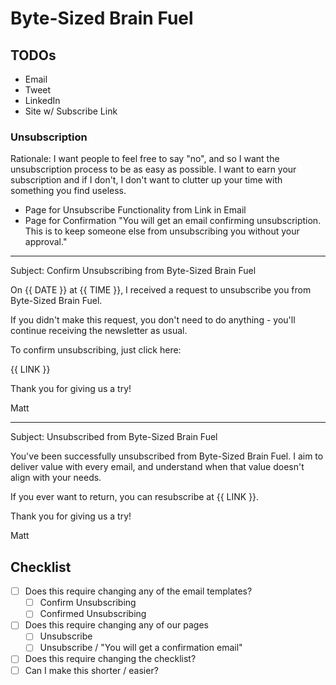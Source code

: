 # Byte-Sized Brain Fuel

## TODOs

- Email
- Tweet
- LinkedIn
- Site w/ Subscribe Link

### Unsubscription
Rationale: I want people to feel free to say "no", and so I want the unsubscription process to be as easy as possible. I want to earn your subscription and if I don't, I don't want to clutter up your time with something you find useless.

- Page for Unsubscribe Functionality from Link in Email
- Page for Confirmation "You will get an email confirming unsubscription. This is to keep someone else from unsubscribing you without your approval."

---

Subject: Confirm Unsubscribing from Byte-Sized Brain Fuel

On {{ DATE }} at {{ TIME }}, I received a request to unsubscribe you from Byte-Sized Brain Fuel.

If you didn't make this request, you don't need to do anything - you'll continue receiving the newsletter as usual.

To confirm unsubscribing, just click here:

{{ LINK }}

Thank you for giving us a try!

Matt

---

Subject: Unsubscribed from Byte-Sized Brain Fuel

You've been successfully unsubscribed from Byte-Sized Brain Fuel. I aim to deliver value with every email, and understand when that value doesn't align with your needs.

If you ever want to return, you can resubscribe at {{ LINK }}.

Thank you for giving us a try!

Matt


## Checklist

- [ ] Does this require changing any of the email templates?
  - [ ] Confirm Unsubscribing
  - [ ] Confirmed Unsubscribing
- [ ] Does this require changing any of our pages
  - [ ] Unsubscribe
  - [ ] Unsubscribe / "You will get a confirmation email"
- [ ] Does this require changing the checklist?
- [ ] Can I make this shorter / easier?
